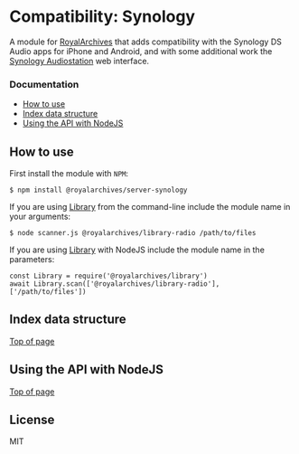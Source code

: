 # Compatibility: Synology

A module for [RoyalArchives](https://github.com/royalarchives/server) that adds compatibility with the Synology DS Audio apps for iPhone and Android, and with some additional work the [Synology Audiostation](https://www.synology.com/en-us/dsm/feature/audio_station) web interface.

### Documentation

- [How to use](#how-to-use)
- [Index data structure](#index-data-structure)
- [Using the API with NodeJS](#using-the-media-index-with-nodejs)

## How to use

First install the module with `NPM`:

    $ npm install @royalarchives/server-synology

If you are using [Library](https://github.com/server/library) from the command-line include the module name in your arguments:

    $ node scanner.js @royalarchives/library-radio /path/to/files

If you are using [Library](https://github.com/server/library) with NodeJS include the module name in the parameters:

    const Library = require('@royalarchives/library')
    await Library.scan(['@royalarchives/library-radio'], ['/path/to/files'])

## Index data structure

[Top of page](#documentation)

## Using the API with NodeJS

[Top of page](#documentation)

## License

MIT
